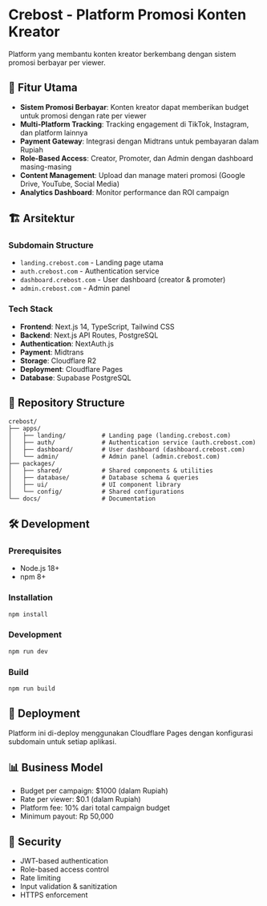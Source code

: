 # Crebost - Platform Promosi Konten Kreator

Platform yang membantu konten kreator berkembang dengan sistem promosi berbayar per viewer.

## 🚀 Fitur Utama

- **Sistem Promosi Berbayar**: Konten kreator dapat memberikan budget untuk promosi dengan rate per viewer
- **Multi-Platform Tracking**: Tracking engagement di TikTok, Instagram, dan platform lainnya
- **Payment Gateway**: Integrasi dengan Midtrans untuk pembayaran dalam Rupiah
- **Role-Based Access**: Creator, Promoter, dan Admin dengan dashboard masing-masing
- **Content Management**: Upload dan manage materi promosi (Google Drive, YouTube, Social Media)
- **Analytics Dashboard**: Monitor performance dan ROI campaign

## 🏗️ Arsitektur

### Subdomain Structure
- `landing.crebost.com` - Landing page utama
- `auth.crebost.com` - Authentication service
- `dashboard.crebost.com` - User dashboard (creator & promoter)
- `admin.crebost.com` - Admin panel

### Tech Stack
- **Frontend**: Next.js 14, TypeScript, Tailwind CSS
- **Backend**: Next.js API Routes, PostgreSQL
- **Authentication**: NextAuth.js
- **Payment**: Midtrans
- **Storage**: Cloudflare R2
- **Deployment**: Cloudflare Pages
- **Database**: Supabase PostgreSQL

## 📁 Repository Structure

```
crebost/
├── apps/
│   ├── landing/          # Landing page (landing.crebost.com)
│   ├── auth/             # Authentication service (auth.crebost.com)
│   ├── dashboard/        # User dashboard (dashboard.crebost.com)
│   └── admin/            # Admin panel (admin.crebost.com)
├── packages/
│   ├── shared/           # Shared components & utilities
│   ├── database/         # Database schema & queries
│   ├── ui/               # UI component library
│   └── config/           # Shared configurations
└── docs/                 # Documentation
```

## 🛠️ Development

### Prerequisites
- Node.js 18+
- npm 8+

### Installation
```bash
npm install
```

### Development
```bash
npm run dev
```

### Build
```bash
npm run build
```

## 🚀 Deployment

Platform ini di-deploy menggunakan Cloudflare Pages dengan konfigurasi subdomain untuk setiap aplikasi.

## 📊 Business Model

- Budget per campaign: $1000 (dalam Rupiah)
- Rate per viewer: $0.1 (dalam Rupiah)
- Platform fee: 10% dari total campaign budget
- Minimum payout: Rp 50,000

## 🔐 Security

- JWT-based authentication
- Role-based access control
- Rate limiting
- Input validation & sanitization
- HTTPS enforcement

